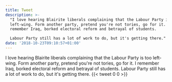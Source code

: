 ```yaml
---
title: Tweet
description: >-
  "I love hearing Blairite liberals complaining that the Labour Party is too
  left-wing. Form another party, pretend you're not tories, go for it. I
  remember Iraq, borked electoral reform and betrayal of students.

  Labour Party still has a lot of work to do, but it's getting there."
date: '2018-10-23T09:10:57+01:00'
---
```

I love hearing Blairite liberals complaining that the Labour Party is too left-wing. Form another party, pretend you're not tories, go for it. I remember Iraq, borked electoral reform and betrayal of students.
Labour Party still has a lot of work to do, but it's getting there.
      {{< tweet 0 0 >}}
    
